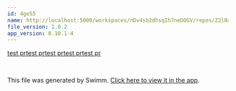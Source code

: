 ```yaml
---
id: 4ge55
name: http://localhost:5000/workspaces/nDv4sb2dhsqIh7neDOGV/repos/Z2l0aHViJTNBJTNBRGFuYS10ZXN0JTNBJTNBZGFuYWV2ZW5oYWlt/branch/main/docs/60bvm
file_version: 1.0.2
app_version: 0.10.1-4
---
```


[test pr](test-pr.60bvm.sw.md)[test pr](test-pr.60bvm.sw.md)[test pr](test-pr.60bvm.sw.md)[test pr](test-pr.60bvm.sw.md)[test pr](test-pr.60bvm.sw.md)

<br/>

This file was generated by Swimm. [Click here to view it in the app](http://localhost:5000/repos/Z2l0aHViJTNBJTNBRGFuYS10ZXN0JTNBJTNBZGFuYWV2ZW5oYWlt/docs/4ge55).